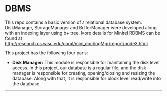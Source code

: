 DBMS
====

This repo contains a basic version of a relational database system. DiskManager, StorageManager and BufferManager were developed along with an indexing layer using b+ tree.
More details for Minirel RDBMS can be found at http://research.cs.wisc.edu/coral/mini_doc/logMgr/report/node3.html

This project has the following four parts:

* **Disk Manager:** This module is responsible for maintaining the disk level access. In this project, our database is a regular file, and the disk manager is responsible for creating, opening/closing and resizing the database. Along with that, it is responsible for block level read/write into the database.
* **
